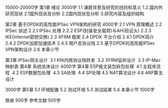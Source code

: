 15000-20000字
第1章 绪论
3000字
	1.1 课题背景及研究的目的和意义
	1.2.国内外研究现状
		2.1国外现状及分析
		2.2国内现状及分析
	3.研究内容及组织结构

第2章 基于DPDK的高性能IPSec VPN架构的研究
4000字
	2.1 VPN 原理概述
	2.2 IPSec 综述
		2.2.1 IPSec 处理
		2.2.2 ESP(封装安全载荷)与AH(验证头)
		2.2.3 IKE(Internet密钥交换)
	2.3 XFRM 框架
	2.4 DPDK 平台介绍
		2.4.1 DPDK简介
		2.4.2 DPDK加密加速技术
		2.4.3 用户态协议栈
	2.5 基于DPDK的高性能IPSec VPN架构设计
	2.6 本章小节

第3章 IPSec网关设计
​	3.1 KNI内核协议栈转发
​	3.2 XFRM监听设计
​	3.3 IP-Mac映射表
第4章 系统总体设计
4000字
第4章 ESP报文装包拆包处理
​	4.1 主程序流程
​	4.2 ESP数据包处理
​	4.3 SA处理
​	4.4 SP处理
	4.5 NAT算法设计
	4.6 ARP算法设计

3000字
第5章
	5.1 环境配置
	5.2 测试环境
	5.3 测试结果
	5.4 本章小节
1000字

致谢
500字
参考文献
500字
